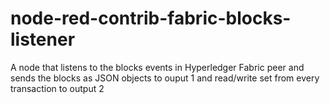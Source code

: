 # node-red-contrib-fabric-blocks-listener
A node that listens to the blocks events in Hyperledger Fabric peer and sends the blocks as JSON objects to ouput 1 and read/write set from every transaction to output 2
